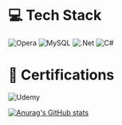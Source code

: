 
# 💻 Tech Stack

![Opera](https://img.shields.io/badge/Opera-FF1B2D?style=for-the-badge&logo=Opera&logoColor=white) ![MySQL](https://img.shields.io/badge/mysql-%2300f.svg?style=for-the-badge&logo=mysql&logoColor=white) ![.Net](https://img.shields.io/badge/.NET-5C2D91?style=for-the-badge&logo=.net&logoColor=white) ![C#](https://img.shields.io/badge/c%23-%23239120.svg?style=for-the-badge&logo=c-sharp&logoColor=white)

# 📖 Certifications

![Udemy](https://img.shields.io/badge/Udemy-A435F0?style=for-the-badge&logo=Udemy&logoColor=white) 

[![Anurag's GitHub stats](https://github-readme-stats.vercel.app/api?=GustavoEyroff=anuraghazra)](https://github.com/anuraghazra/github-readme-stats)



